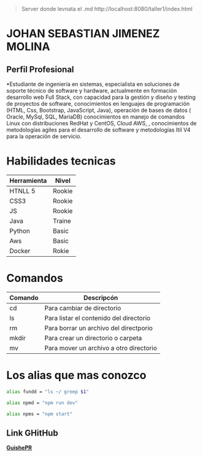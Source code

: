 > Server donde levnata el .md
> http://localhost:8080/taller1/index.html

# JOHAN SEBASTIAN JIMENEZ MOLINA

## Perfil Profesional

•Estudiante de ingeniería en sistemas, especialista en soluciones de soporte técnico de software y hardware, actualmente en formación desarrollo web Full Stack, con capacidad para la gestión y diseño y testing de proyectos de software, conocimientos en lenguajes de programación (HTML, Css, Bootstrap, JavaScript, Java), operación de bases de datos ( Oracle, MySql, SQL, MariaDB) conocimientos en manejo de comandos  Linux con distribuciones RedHat y CentOS, Cloud AWS, , conocimientos de metodologías agiles para el desarrollo de software y metodologías Itil V4 para la operación de servicio.

# Habilidades tecnicas
| Herramienta | Nivel |
|-------------|-------|
| HTNLL 5     | Rookie|
| CSS3        | Rookie|
|JS           | Rookie|
|Java         | Traine|
|Python       | Basic |
| Aws         | Basic |
| Docker      | Rokie |

# Comandos

| Comando | Descripcón | 
|---------|------------|
| cd      | Para cambiar de directorio|
| ls      | Para listar el contenido del directorio|
| rm      | Para borrar un archivo del directporio|
| mkdir   | Para crear un directorio o carpeta |
| mv      | Para mover un archivo a otro directorio |

# Los alias que mas conozco

```bash
alias fundd = "ls ~/ greep $1"
```

```bash
alias npmd = "npm run dev"
```

```bash
alias npms = "npm start"
```

## Link GHitHub

[**GuishePR**](https://github.com/jsebas2220)